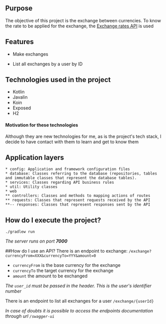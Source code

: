 ## Purpose
The objective of this project is the exchange between currencies. To know the rate to be applied for the exchange, the [Exchange rates API](http://exchangeratesapi.io/) is used

## Features
* Make exchanges
- List all exchanges by a user by ID

## Technologies used in the project
- Kotlin
- Javalin
- Koin
- Exposed
- H2

#### Motivation for these technologies
Although they are new technologies for me, as is the project's tech stack, I decide to have contact with them to learn and get to know them

## Application layers
```
* config: Application and framework configuration files
* database: Classes referring to the database (repositories, tables and immutable classes that represent the database tables).
* services: Classes regarding API business rules
* util: Utility classes
* web
** controllers: Classes and methods to mapping actions of routes
** requests: Classes that represent requests received by the API 
**-- responses: Classes that represent responses sent by the API
```

## How do I execute the project?

`./gradlew run`

_The server runs on port **7000**_

##How do I use an API?
There is an endpoint to exchange:
`/exchange?currencyFrom=XXX&currencyTo=YYY&amount=0`

- `currencyFrom` is the base currency for the exchange
- `currencyTo` the target currency for the exchange
- `amount` the amount to be exchanged

_The `user_id` must be passed in the header. This is the user's identifier number_

There is an endpoint to list all exchanges for a user
`/exchange/{userId}`

_In case of doubts it is possible to access the endpoints documentation through url `/swagger-ui`_
